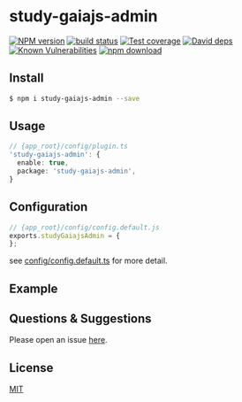 # study-gaiajs-admin

[![NPM version][npm-image]][npm-url]
[![build status][travis-image]][travis-url]
[![Test coverage][codecov-image]][codecov-url]
[![David deps][david-image]][david-url]
[![Known Vulnerabilities][snyk-image]][snyk-url]
[![npm download][download-image]][download-url]

[npm-image]: https://img.shields.io/npm/v/egg-study-gaiajs-admin.svg?style=flat-square
[npm-url]: https://npmjs.org/package/study-gaiajs-admin
[travis-image]: https://img.shields.io/travis/eggjs/study-gaiajs-admin.svg?style=flat-square
[travis-url]: https://travis-ci.org/eggjs/study-gaiajs-admin
[codecov-image]: https://img.shields.io/codecov/c/github/eggjs/study-gaiajs-admin.svg?style=flat-square
[codecov-url]: https://codecov.io/github/eggjs/study-gaiajs-admin?branch=master
[david-image]: https://img.shields.io/david/eggjs/study-gaiajs-admin.svg?style=flat-square
[david-url]: https://david-dm.org/eggjs/study-gaiajs-admin
[snyk-image]: https://snyk.io/test/npm/study-gaiajs-admin/badge.svg?style=flat-square
[snyk-url]: https://snyk.io/test/npm/study-gaiajs-admin
[download-image]: https://img.shields.io/npm/dm/study-gaiajs-admin.svg?style=flat-square
[download-url]: https://npmjs.org/package/study-gaiajs-admin

<!--
Description here.
-->

## Install

```bash
$ npm i study-gaiajs-admin --save
```

## Usage

```ts
// {app_root}/config/plugin.ts
'study-gaiajs-admin': {
  enable: true,
  package: 'study-gaiajs-admin',
}
```

## Configuration

```js
// {app_root}/config/config.default.js
exports.studyGaiajsAdmin = {
};
```

see [config/config.default.ts](config/config.default.ts) for more detail.

## Example

<!-- example here -->

## Questions & Suggestions

Please open an issue [here](https://github.com/eggjs/egg/issues).

## License

[MIT](LICENSE)
